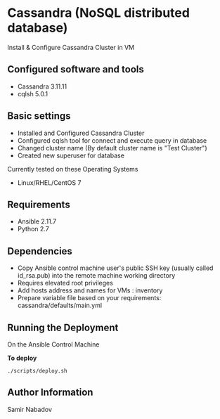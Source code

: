 Cassandra (NoSQL distributed database)
================================


Install & Configure Cassandra Cluster in VM


Configured software and tools
------------
* Cassandra 3.11.11
* cqlsh 5.0.1


Basic settings
------------
* Installed and Configured Cassandra Cluster
* Configured cqlsh tool for connect and execute query in database
* Changed cluster name (By default cluster name is "Test Cluster")
* Created new superuser for database


Currently tested on these Operating Systems
* Linux/RHEL/CentOS 7


Requirements
------------
* Ansible 2.11.7
* Python 2.7


Dependencies
------------
* Copy Ansible control machine user's public SSH key (usually called id_rsa.pub) into the remote machine working directory
* Requires elevated root privileges
* Add hosts address and names for VMs : inventory
* Prepare variable file based on your requirements: cassandra/defaults/main.yml


Running the Deployment
----------------------

On the Ansible Control Machine  

__To deploy__

`./scripts/deploy.sh`


Author Information
------------------

Samir Nabadov
